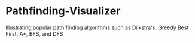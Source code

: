 # Pathfinding-Visualizer
Illustrating popular path finding algorithms such as Dijkstra's, Greedy Best First, A*, BFS, and DFS
